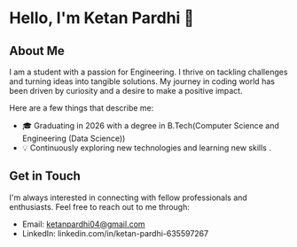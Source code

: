 # Hello, I'm Ketan Pardhi 👋

## About Me

I am a student with a passion for Engineering. I thrive on tackling challenges and turning ideas into tangible solutions. My journey in coding world has been driven by curiosity and a desire to make a positive impact.

Here are a few things that describe me:

- 🎓 Graduating in 2026 with a degree in B.Tech(Computer Science and Engineering (Data Science))
- 💡 Continuously exploring new technologies and learning new skills
.

## Get in Touch

I'm always interested in connecting with fellow professionals and enthusiasts. Feel free to reach out to me through:

- Email: ketanpardhi04@gmail.com
- LinkedIn: linkedin.com/in/ketan-pardhi-635597267

